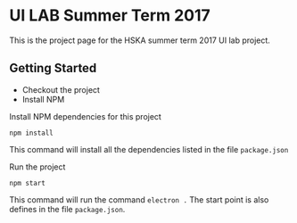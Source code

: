 # UI LAB Summer Term 2017

This is the project page for the HSKA summer term 2017 UI lab project.

## Getting Started

- Checkout the project
- Install NPM

Install NPM dependencies for this project

```
npm install
```

This command will install all the dependencies listed in the file `package.json`

Run the project

```
npm start
```

This command will run the command `electron .` The start point is also defines in the file `package.json`.


